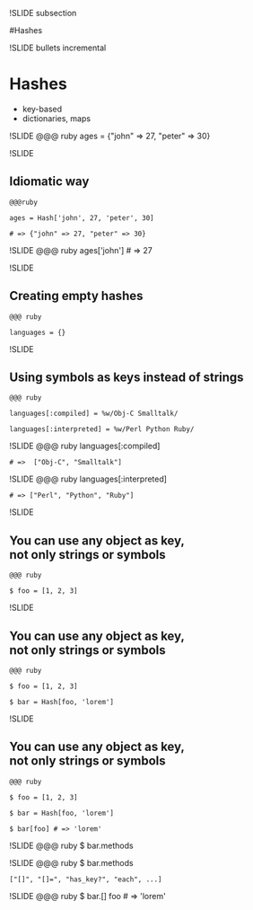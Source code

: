 !SLIDE subsection

#Hashes

!SLIDE bullets incremental

# Hashes

* key-based
* dictionaries, maps

!SLIDE
    @@@ ruby
    ages = {"john" => 27, "peter" => 30}

!SLIDE

## Idiomatic way
    
    @@@ruby
    
    ages = Hash['john', 27, 'peter', 30]
    
    # => {"john" => 27, "peter" => 30}
    
!SLIDE
    @@@ ruby
    ages['john'] # => 27

!SLIDE

## Creating empty hashes
    @@@ ruby
    
    languages = {}

!SLIDE

## Using symbols as keys instead of strings
    @@@ ruby
    
    languages[:compiled] = %w/Obj-C Smalltalk/
    
    languages[:interpreted] = %w/Perl Python Ruby/

!SLIDE
    @@@ ruby
    languages[:compiled]
    
    # =>  ["Obj-C", "Smalltalk"]

!SLIDE
    @@@ ruby
    languages[:interpreted]
    
    # => ["Perl", "Python", "Ruby"]

!SLIDE
## You can use any object as key, <br />not only strings or symbols

    @@@ ruby
    
    $ foo = [1, 2, 3]

!SLIDE
## You can use any object as key, <br />not only strings or symbols

    @@@ ruby

    $ foo = [1, 2, 3]
    
    $ bar = Hash[foo, 'lorem']

!SLIDE
## You can use any object as key, <br />not only strings or symbols

    @@@ ruby

    $ foo = [1, 2, 3]

    $ bar = Hash[foo, 'lorem']
    
    $ bar[foo] # => 'lorem'

!SLIDE
    @@@ ruby
    $ bar.methods

!SLIDE
    @@@ ruby
    $ bar.methods

    ["[]", "[]=", "has_key?", "each", ...]

!SLIDE
    @@@ ruby
    $ bar.[] foo # => 'lorem'